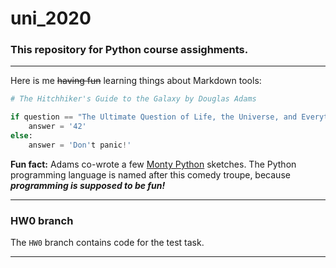 # uni_2020
### This repository for Python course assighments.
*****
Here is me ~~having fun~~ learning things about Markdown tools: 
```python
# The Hitchhiker's Guide to the Galaxy by Douglas Adams

if question == "The Ultimate Question of Life, the Universe, and Everything":
    answer = '42'
else:
    answer = 'Don't panic!'
```

**Fun fact:** Adams co-wrote a few [Monty Python](https://en.wikipedia.org/wiki/Monty_Python) sketches. The Python programming language is named after this comedy troupe, because **_programming is supposed to be fun!_**
******
### HW0 branch

The `HW0` branch contains code for the test task.
******
